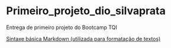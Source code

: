 # Primeiro_projeto_dio_silvaprata
Entrega de primeiro projeto do Bootcamp TQI


[Sintaxe básica Markdown (utilizada para formatação de textos)](https://www.markdownguide.org/basic-syntax/)
